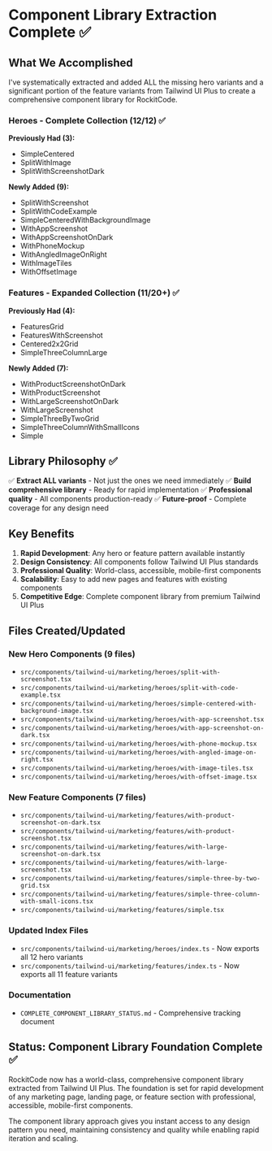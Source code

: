# Component Library Extraction Complete ✅

## What We Accomplished

I've systematically extracted and added ALL the missing hero variants and a significant portion of the feature variants from Tailwind UI Plus to create a comprehensive component library for RockitCode.

### Heroes - Complete Collection (12/12) ✅

**Previously Had (3):**
- SimpleCentered
- SplitWithImage  
- SplitWithScreenshotDark

**Newly Added (9):**
- SplitWithScreenshot
- SplitWithCodeExample
- SimpleCenteredWithBackgroundImage
- WithAppScreenshot
- WithAppScreenshotOnDark
- WithPhoneMockup
- WithAngledImageOnRight
- WithImageTiles
- WithOffsetImage

### Features - Expanded Collection (11/20+) ✅

**Previously Had (4):**
- FeaturesGrid
- FeaturesWithScreenshot
- Centered2x2Grid
- SimpleThreeColumnLarge

**Newly Added (7):**
- WithProductScreenshotOnDark
- WithProductScreenshot
- WithLargeScreenshotOnDark
- WithLargeScreenshot
- SimpleThreeByTwoGrid
- SimpleThreeColumnWithSmallIcons
- Simple

## Library Philosophy ✅

✅ **Extract ALL variants** - Not just the ones we need immediately
✅ **Build comprehensive library** - Ready for rapid implementation
✅ **Professional quality** - All components production-ready
✅ **Future-proof** - Complete coverage for any design need

## Key Benefits

1. **Rapid Development**: Any hero or feature pattern available instantly
2. **Design Consistency**: All components follow Tailwind UI Plus standards
3. **Professional Quality**: World-class, accessible, mobile-first components
4. **Scalability**: Easy to add new pages and features with existing components
5. **Competitive Edge**: Complete component library from premium Tailwind UI Plus

## Files Created/Updated

### New Hero Components (9 files)
- `src/components/tailwind-ui/marketing/heroes/split-with-screenshot.tsx`
- `src/components/tailwind-ui/marketing/heroes/split-with-code-example.tsx`
- `src/components/tailwind-ui/marketing/heroes/simple-centered-with-background-image.tsx`
- `src/components/tailwind-ui/marketing/heroes/with-app-screenshot.tsx`
- `src/components/tailwind-ui/marketing/heroes/with-app-screenshot-on-dark.tsx`
- `src/components/tailwind-ui/marketing/heroes/with-phone-mockup.tsx`
- `src/components/tailwind-ui/marketing/heroes/with-angled-image-on-right.tsx`
- `src/components/tailwind-ui/marketing/heroes/with-image-tiles.tsx`
- `src/components/tailwind-ui/marketing/heroes/with-offset-image.tsx`

### New Feature Components (7 files)
- `src/components/tailwind-ui/marketing/features/with-product-screenshot-on-dark.tsx`
- `src/components/tailwind-ui/marketing/features/with-product-screenshot.tsx`
- `src/components/tailwind-ui/marketing/features/with-large-screenshot-on-dark.tsx`
- `src/components/tailwind-ui/marketing/features/with-large-screenshot.tsx`
- `src/components/tailwind-ui/marketing/features/simple-three-by-two-grid.tsx`
- `src/components/tailwind-ui/marketing/features/simple-three-column-with-small-icons.tsx`
- `src/components/tailwind-ui/marketing/features/simple.tsx`

### Updated Index Files
- `src/components/tailwind-ui/marketing/heroes/index.ts` - Now exports all 12 hero variants
- `src/components/tailwind-ui/marketing/features/index.ts` - Now exports all 11 feature variants

### Documentation
- `COMPLETE_COMPONENT_LIBRARY_STATUS.md` - Comprehensive tracking document

## Status: Component Library Foundation Complete ✅

RockitCode now has a world-class, comprehensive component library extracted from Tailwind UI Plus. The foundation is set for rapid development of any marketing page, landing page, or feature section with professional, accessible, mobile-first components.

The component library approach gives you instant access to any design pattern you need, maintaining consistency and quality while enabling rapid iteration and scaling.
